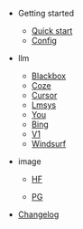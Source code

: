 - Getting started
  
  - [Quick start](quickstart.md)
  - [Config](config.md)

- llm
  
  - [Blackbox](blackbox.md)
  - [Coze](coze.md)
  - [Cursor](cursor.md)
  - [Lmsys](lmsys.md)
  - [You](you.md)
  - [Bing](bing.md)
  - [V1](v1.md)
  - [Windsurf](windsurf.md)

- image
  
  * [HF](hf.md)
  
  * [PG](pg.md)

- [Changelog](changelog.md)
